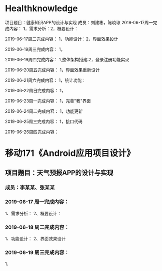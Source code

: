 # Healthknowledge
项目题目：健康知识APP的设计与实现
成员：刘建彬，陈晓琼
2019-06-17周一完成内容：
1，需求分析：2，概要设计：

2019-06-17周二完成内容：
1，功能设计：2，界面效果设计

2019-06-19周三完成内容：
1，

2019-06-19周四完成内容：
1,整体架构搭建:2，登录注册功能实现

2019-06-20周五完成内容：
1，界面效果重新设计

2019-06-21周六完成内容：
1，统计功能：

2019-06-22周日完成内容：
1，

2019-06-23周一完成内容：
1，完善"我"界面

2019-06-24周二完成内容：
1，功能更新

2019-06-25周三完成内容：
1，接口代码

2019-06-26周四完成内容：



# 移动171《Android应用项目设计》
## 项目题目：天气预报APP的设计与实现
### 成员：李某某、张某某

### 2019-06-17 周一完成内容：
1、需求分析：
2、概要设计：


### 2019-06-18 周二完成内容：
1、功能设计：
2、界面效果设计


### 2019-06-19 周三完成内容：
1、
